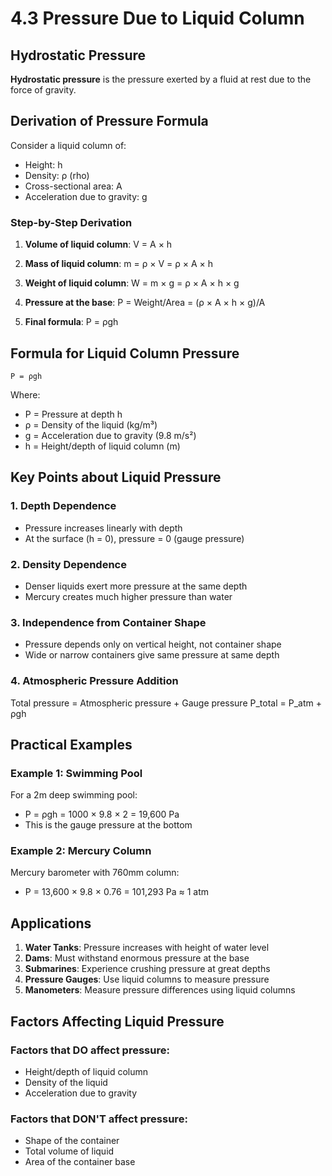 # 4.3 Pressure Due to Liquid Column

## Hydrostatic Pressure

**Hydrostatic pressure** is the pressure exerted by a fluid at rest due to the force of gravity.

## Derivation of Pressure Formula

Consider a liquid column of:
- Height: h
- Density: ρ (rho)
- Cross-sectional area: A
- Acceleration due to gravity: g

### Step-by-Step Derivation

1. **Volume of liquid column**: V = A × h

2. **Mass of liquid column**: m = ρ × V = ρ × A × h

3. **Weight of liquid column**: W = m × g = ρ × A × h × g

4. **Pressure at the base**: P = Weight/Area = (ρ × A × h × g)/A

5. **Final formula**: P = ρgh

## Formula for Liquid Column Pressure

```
P = ρgh
```

Where:
- P = Pressure at depth h
- ρ = Density of the liquid (kg/m³)
- g = Acceleration due to gravity (9.8 m/s²)
- h = Height/depth of liquid column (m)

## Key Points about Liquid Pressure

### 1. Depth Dependence
- Pressure increases linearly with depth
- At the surface (h = 0), pressure = 0 (gauge pressure)

### 2. Density Dependence
- Denser liquids exert more pressure at the same depth
- Mercury creates much higher pressure than water

### 3. Independence from Container Shape
- Pressure depends only on vertical height, not container shape
- Wide or narrow containers give same pressure at same depth

### 4. Atmospheric Pressure Addition
Total pressure = Atmospheric pressure + Gauge pressure
P_total = P_atm + ρgh

## Practical Examples

### Example 1: Swimming Pool
For a 2m deep swimming pool:
- P = ρgh = 1000 × 9.8 × 2 = 19,600 Pa
- This is the gauge pressure at the bottom

### Example 2: Mercury Column
Mercury barometer with 760mm column:
- P = 13,600 × 9.8 × 0.76 = 101,293 Pa ≈ 1 atm

## Applications

1. **Water Tanks**: Pressure increases with height of water level
2. **Dams**: Must withstand enormous pressure at the base
3. **Submarines**: Experience crushing pressure at great depths
4. **Pressure Gauges**: Use liquid columns to measure pressure
5. **Manometers**: Measure pressure differences using liquid columns

## Factors Affecting Liquid Pressure

### Factors that DO affect pressure:
- Height/depth of liquid column
- Density of the liquid
- Acceleration due to gravity

### Factors that DON'T affect pressure:
- Shape of the container
- Total volume of liquid
- Area of the container base